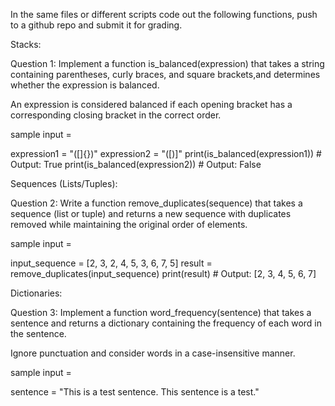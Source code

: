
In the same files or different scripts code out the following functions, 
push to a github repo and submit it for grading. 

Stacks:

Question 1: Implement a function is_balanced(expression) that takes a string 
containing parentheses, curly braces, and square brackets,and determines whether 
the expression is balanced. 

An expression is considered balanced if each opening bracket has a corresponding closing 
bracket in the correct order.

sample input = 

expression1 = "([]{})"
expression2 = "([)]"
print(is_balanced(expression1))  # Output: True
print(is_balanced(expression2))  # Output: False 


Sequences (Lists/Tuples): 

Question 2: Write a function remove_duplicates(sequence) that takes a 
sequence (list or tuple) and returns a new sequence with duplicates 
removed while maintaining the original order of elements. 

sample input = 

input_sequence = [2, 3, 2, 4, 5, 3, 6, 7, 5]
result = remove_duplicates(input_sequence)
print(result)  # Output: [2, 3, 4, 5, 6, 7]


Dictionaries: 

Question 3: Implement a function word_frequency(sentence) that takes 
a sentence and returns a dictionary containing the frequency of each 
word in the sentence. 

Ignore punctuation and consider words in a case-insensitive manner. 

sample input = 

sentence = "This is a test sentence. This sentence is a test."
